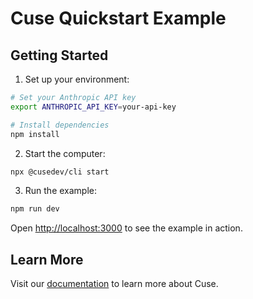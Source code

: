# Cuse Quickstart Example

## Getting Started

1. Set up your environment:

```bash
# Set your Anthropic API key
export ANTHROPIC_API_KEY=your-api-key

# Install dependencies
npm install
```

2. Start the computer:

```bash
npx @cusedev/cli start
```

3. Run the example:

```bash
npm run dev
```

Open [http://localhost:3000](http://localhost:3000) to see the example in action.

## Learn More

Visit our [documentation](https://docs.cuse.dev) to learn more about Cuse.
